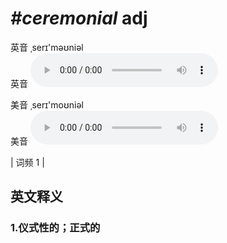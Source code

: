 # ***\#ceremonial*** adj
英音 ˌserɪ'məʊniəl  
英音
<audio src="./media/ceremonial1.aac" controls="controls"></audio>

美音 ˌserɪ'moʊniəl  
美音
<audio src="./media/ceremonial2.aac" controls="controls"></audio>



| 词频 1 |  

英文释义
---
### 1.**仪式性的；正式的**  


